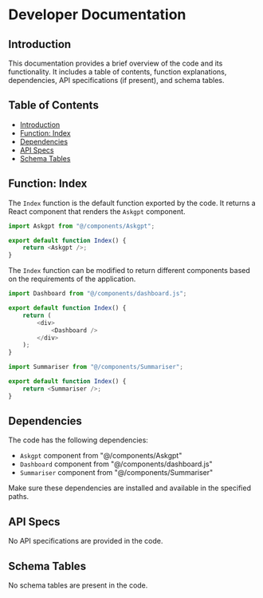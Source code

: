 # Developer Documentation

## Introduction
This documentation provides a brief overview of the code and its functionality. It includes a table of contents, function explanations, dependencies, API specifications (if present), and schema tables.

## Table of Contents
- [Introduction](#introduction)
- [Function: Index](#function-index)
- [Dependencies](#dependencies)
- [API Specs](#api-specs)
- [Schema Tables](#schema-tables)

## Function: Index
The `Index` function is the default function exported by the code. It returns a React component that renders the `Askgpt` component.

```javascript
import Askgpt from "@/components/Askgpt";

export default function Index() {
    return <Askgpt />;
}
```

The `Index` function can be modified to return different components based on the requirements of the application.

```javascript
import Dashboard from "@/components/dashboard.js";

export default function Index() {
    return (
        <div>
            <Dashboard />
        </div>
    );
}
```

```javascript
import Summariser from "@/components/Summariser";

export default function Index() {
    return <Summariser />;
}
```

## Dependencies
The code has the following dependencies:
- `Askgpt` component from "@/components/Askgpt"
- `Dashboard` component from "@/components/dashboard.js"
- `Summariser` component from "@/components/Summariser"

Make sure these dependencies are installed and available in the specified paths.

## API Specs
No API specifications are provided in the code.

## Schema Tables
No schema tables are present in the code.
